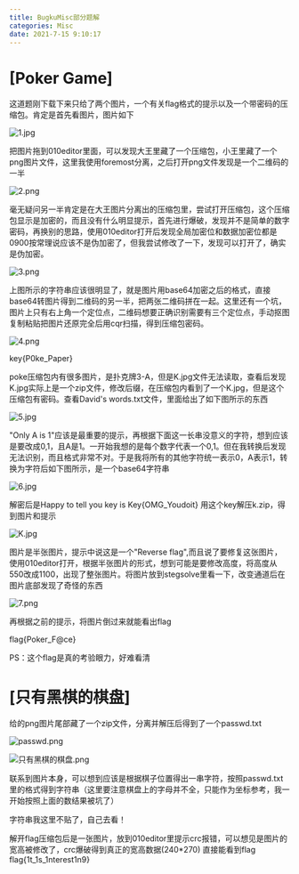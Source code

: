 ```yaml
---
title: BugkuMisc部分题解
categories: Misc
date: 2021-7-15 9:10:17
---
```

# [Poker Game]

这道题刚下载下来只给了两个图片，一个有关flag格式的提示以及一个带密码的压缩包。肯定是首先看图片，图片如下

![1.jpg](https://i.loli.net/2021/07/15/8hExinaXO5R9mUo.jpg)

把图片拖到010editor里面，可以发现大王里藏了一个压缩包，小王里藏了一个png图片文件，这里我使用foremost分离，之后打开png文件发现是一个二维码的一半

![2.png](https://i.loli.net/2021/07/15/6uabHUzZrFCGY2s.png)

毫无疑问另一半肯定是在大王图片分离出的压缩包里，尝试打开压缩包，这个压缩包显示是加密的，而且没有什么明显提示，首先进行爆破，发现并不是简单的数字密码，再换别的思路，使用010editor打开后发现全局加密位和数据加密位都是0900按常理说应该不是伪加密了，但我尝试修改了一下，发现可以打开了，确实是伪加密。

![3.png](https://i.loli.net/2021/07/15/udROzyl82vFCpH3.png)

上图所示的字符串应该很明显了，就是图片用base64加密之后的格式，直接base64转图片得到二维码的另一半，把两张二维码拼在一起。这里还有一个坑，图片上只有右上角一个定位点，二维码想要正确识别需要有三个定位点，手动抠图复制粘贴把图片还原完全后用cqr扫描，得到压缩包密码。

![4.png](https://i.loli.net/2021/07/15/zbAmQGhWkC93uSL.png)

key{P0ke_Paper}

poke压缩包内有很多图片，是扑克牌3-A，但是K.jpg文件无法读取，查看后发现K.jpg实际上是一个zip文件，修改后缀，在压缩包内看到了一个K.jpg，但是这个压缩包有密码。查看David's words.txt文件，里面给出了如下图所示的东西

![5.jpg](https://i.loli.net/2021/07/15/NqRp2A7r98BVYeP.png)

"Only A is 1"应该是最重要的提示，再根据下面这一长串没意义的字符，想到应该是要改成0,1，且A是1。一开始我想的是每个数字代表一个0,1。但在我转换后发现无法识别，而且格式非常不对。于是我将所有的其他字符统一表示0，A表示1，转换为字符后如下图所示，是一个base64字符串

![6.jpg](https://i.loli.net/2021/07/15/1bCWwQ5XuaZUReD.png)

解密后是Happy to tell you key is Key{OMG_Youdoit}
用这个key解压k.zip，得到图片和提示

![K.jpg](https://i.loli.net/2021/07/15/9qznaPwkJGOSeop.jpg)

图片是半张图片，提示中说这是一个"Reverse flag",而且说了要修复这张图片，使用010editor打开，根据半张图片的形式，想到可能是要修改高度，将高度从550改成1100，出现了整张图片。将图片放到stegsolve里看一下，改变通道后在图片底部发现了奇怪的东西

![7.png](https://i.loli.net/2021/07/15/in3465LHwrDjYVp.png)

再根据之前的提示，将图片倒过来就能看出flag

flag{Poker_F@ce}

PS：这个flag是真的考验眼力，好难看清









# [只有黑棋的棋盘]

给的png图片尾部藏了一个zip文件，分离并解压后得到了一个passwd.txt

![passwd.png](https://i.loli.net/2021/07/15/Blw5Qm2SXTPW41L.png)

![只有黑棋的棋盘.png](https://i.loli.net/2021/07/15/xksmpXSfOenubgq.png)

联系到图片本身，可以想到应该是根据棋子位置得出一串字符，按照passwd.txt里的格式得到字符串（这里要注意棋盘上的字母并不全，只能作为坐标参考，我一开始按照上面的数结果被坑了）

字符串我这里不贴了，自己去看！

解开flag压缩包后是一张图片，放到010editor里提示crc报错，可以想见是图片的宽高被修改了，crc爆破得到真正的宽高数据(240*270)
直接能看到flag
flag{1t_1s_1nterest1n9}


